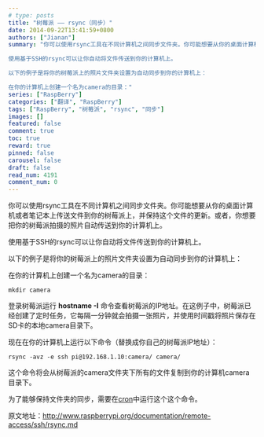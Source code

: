 ```yaml
---
# type: posts 
title: "树莓派 —— rsync（同步）"
date: 2014-09-22T13:41:59+0800
authors: ["Jianan"]
summary: "你可以使用rsync工具在不同计算机之间同步文件夹。你可能想要从你的桌面计算机或者笔记本上传送文件到你的树莓派上，并保持这个文件的更新。或者，你想要把你的树莓派拍摄的照片自动传送到你的计算机上。

使用基于SSH的rsync可以让你自动将文件传送到你的计算机上。

以下的例子是将你的树莓派上的照片文件夹设置为自动同步到你的计算机上：

在你的计算机上创建一个名为camera的目录："
series: ["RaspBerry"]
categories: ["翻译", "RaspBerry"]
tags: ["RaspBerry", "树莓派", "rsync", "同步"]
images: []
featured: false
comment: true
toc: true
reward: true
pinned: false
carousel: false
draft: false
read_num: 4191
comment_num: 0
---
```


  
你可以使用rsync工具在不同计算机之间同步文件夹。你可能想要从你的桌面计算机或者笔记本上传送文件到你的树莓派上，并保持这个文件的更新。或者，你想要把你的树莓派拍摄的照片自动传送到你的计算机上。  
  
使用基于SSH的rsync可以让你自动将文件传送到你的计算机上。  
  
以下的例子是将你的树莓派上的照片文件夹设置为自动同步到你的计算机上：  
  
在你的计算机上创建一个名为camera的目录：  

    
    
    mkdir camera

  
登录树莓派运行 **hostname -I**
命令查看树莓派的IP地址。在这例子中，树莓派已经创建了定时任务，它每隔一分钟就会拍摄一张照片，并使用时间戳将照片保存在SD卡的本地camera目录下。  
  
现在在你的计算机上运行以下命令（替换成你自己的树莓派IP地址）：  

    
    
    rsync -avz -e ssh pi@192.168.1.10:camera/ camera/

  
这个命令将会从树莓派的camera文件夹下所有的文件复制到你的计算机camera目录下。  
  
为了能够保持文件夹的同步，需要在[cron](http://blog.csdn.net/qinxiandiqi/article/details/39475209)中运行这个这个命令。  

  

  

原文地址：<http://www.raspberrypi.org/documentation/remote-access/ssh/rsync.md>

[  
](http://www.raspberrypi.org/documentation/remote-access/ssh/rsync.md)

